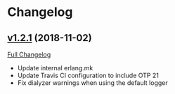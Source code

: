 # Changelog

## [v1.2.1](https://github.com/tolbrino/hut/tree/v1.2.0) (2018-11-02)
[Full Changelog](https://github.com/tolbrino/hut/compare/v1.2.0...v1.2.1)

- Update internal erlang.mk
- Update Travis CI configuration to include OTP 21
- Fix dialyzer warnings when using the default logger
